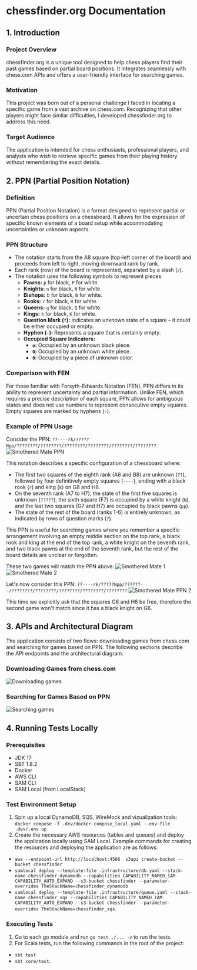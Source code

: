 # chessfinder.org Documentation

## 1. Introduction

### Project Overview
chessfinder.org is a unique tool designed to help chess players find their past games based on partial board positions. It integrates seamlessly with chess.com APIs and offers a user-friendly interface for searching games.

### Motivation
This project was born out of a personal challenge I faced in locating a specific game from a vast archive on chess.com. Recognizing that other players might face similar difficulties, I developed chessfinder.org to address this need.

### Target Audience
The application is intended for chess enthusiasts, professional players, and analysts who wish to retrieve specific games from their playing history without remembering the exact details.

## 2. PPN (Partial Position Notation)

### Definition
PPN (Partial Position Notation) is a format designed to represent partial or uncertain chess positions on a chessboard. It allows for the expression of specific known elements of a board setup while accommodating uncertainties or unknown aspects.

### PPN Structure
- The notation starts from the A8 square (top-left corner of the board) and proceeds from left to right, moving downward rank by rank.
- Each rank (row) of the board is represented, separated by a slash (`/`).
- The notation uses the following symbols to represent pieces:
  - **Pawns:** `p` for black, `P` for white.
  - **Knights:** `n` for black, `N` for white.
  - **Bishops:** `b` for black, `B` for white.
  - **Rooks:** `r` for black, `R` for white.
  - **Queens:** `q` for black, `Q` for white.
  - **Kings:** `k` for black, `K` for white.
  - **Question Mark (`?`):** Indicates an unknown state of a square – it could be either occupied or empty.
  - **Hyphen (`-`):** Represents a square that is certainly empty.
  - **Occupied Square Indicators:**
    - **`o`:** Occupied by an unknown black piece.
    - **`O`:** Occupied by an unknown white piece.
    - **`0`:** Occupied by a piece of unknown color.

### Comparison with FEN
For those familiar with Forsyth-Edwards Notation (FEN), PPN differs in its ability to represent uncertainty and partial information. Unlike FEN, which requires a precise description of each square, PPN allows for ambiguous states and does not use numbers to represent consecutive empty squares. Empty squares are marked by hyphens (`-`).

### Example of PPN Usage

Consider the PPN: `??----rk/?????Npp/????????/????????/????????/????????/????????/????????`. ![Smothered Mate PPN](/doc/smothered_mate_partial_position_1.png)

This notation describes a specific configuration of a chessboard where:
- The first two squares of the eighth rank (A8 and B8) are unknown (`??`), followed by four definitively empty squares (`----`), ending with a black rook (`r`) and king (`k`) on G8 and H8.
- On the seventh rank (A7 to H7), the state of the first five squares is unknown (`?????`), the sixth square (F7) is occupied by a white knight (`N`), and the last two squares (G7 and H7) are occupied by black pawns (`pp`).
- The state of the rest of the board (ranks 1-6) is entirely unknown, as indicated by rows of question marks (`?`).


This PPN is useful for searching games where you remember a specific arrangement involving an empty middle section on the top rank, a black rook and king at the end of the top rank, a white knight on the seventh rank, and two black pawns at the end of the seventh rank, but the rest of the board details are unclear or forgotten.

These two games will match the PPN above:
![Smothered Mate 1](/doc/smothered_mate_exact_position_1.png)
![Smothered Mate 2](/doc/smothered_mate_exact_position_1.png)

Let's now consider this PPN: `??----rk/?????Npp/??????--/????????/????????/????????/????????/????????`
![Smothered Mate PPN 2](/doc/smothered_mate_partial_position_2.png)

This time we explicitly ask that the squares G6 and H6 be free, therefore the second game won't match since it has a black knight on G6.

## 3. APIs and Architectural Diagram

The application consists of two flows: downloading games from chess.com and searching for games based on PPN. The following sections describe the API endpoints and the architectural diagram.

### Downloading Games from chess.com
![Downloading games](/doc/download_games.png)

### Searching for Games Based on PPN
![Searching games](/doc/search_games.png)

## 4. Running Tests Locally

### Prerequisites
- JDK 17
- SBT 1.8.2 
- Docker
- AWS CLI
- SAM CLI
- SAM Local (from LocalStack)

### Test Environment Setup
1. Spin up a local DynamoDB, SQS, WireMock and vizualization tools: `docker compose -f .dev/docker-compose_local.yaml --env-file .dev/.env up`
2. Create the necessary AWS resources (tables and queues) and deploy the application locally using SAM Local. Example commands for creating the resources and deploying the application are as follows:
- `aws --endpoint-url http://localhost:4566  s3api create-bucket --bucket chessfinder`
- `samlocal deploy --template-file .infrastructure/db.yaml --stack-name chessfinder_dynamodb --capabilities CAPABILITY_NAMED_IAM CAPABILITY_AUTO_EXPAND --s3-bucket chessfinder --parameter-overrides TheStackName=chessfinder_dynamodb`
- `samlocal deploy --template-file .infrastructure/queue.yaml --stack-name chessfinder_sqs --capabilities CAPABILITY_NAMED_IAM CAPABILITY_AUTO_EXPAND --s3-bucket chessfinder --parameter-overrides TheStackName=chessfinder_sqs`.

### Executing Tests

1. Go to each go module and run `go test ./... -v` to run the tests.
2. For Scala tests, run the following commands in the root of the project:
- `sbt test`
- `sbt core/test`. 
